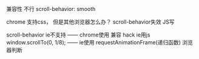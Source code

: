兼容性 不行
scroll-behavior: smooth

chrome 支持css， 但是其他浏览器怎么办？ scroll-behavior失效
JS写

scroll-behavior ie不支持 —— chrome使用
兼容 hack   ie用js  window.scrollTo(0, 1/8); —— ie使用
requestAnimationFrame(递归函数)
浏览器判断
  